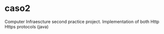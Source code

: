 # caso2
Computer Infraescture second practice project. Implementation of both Http Https protocols (java)
